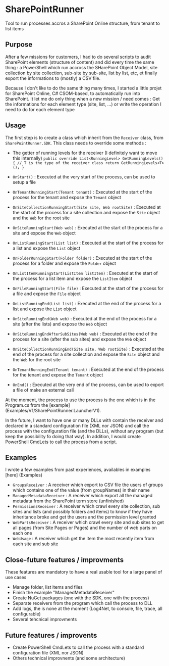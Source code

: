 # SharePointRunner
Tool to run processes accros a SharePoint Online structure, from tenant to list items

## Purpose

After a few missions for customers, I had to do several scripts to audit SharePoint elements (structure of content) and did every time the same thing : a PowerShell which run accross the SHarePoint Object Model, site collection by site collection, sub-site by sub-site, list by list, etc, et finally export the informations to (mostly) a CSV file.

Because I don't like to do the same thing many times, I started a little projet for SharePoint Online, C# CSOM-based, to automatically run into SharePoint.
It let me do only thing when a new mission / need comes : Get the informations for each element type (site, list, ...) or write the operation I need to do for each element type

## Usage
The first step is to create a class which inherit from the `Receiver` class, from `SharePointRunner.SDK`.
This class needs to override some methods :

- The getter of running levels for the receiver (I definitely want to move this internally)
`public override List<RunningLevel> GetRunningLevels()
{
	// T is the type of the receiver class
	return GetRunningLevels<T>();
}`

- `OnStart()` : Executed at the very start of the process, can be used to setup a file
- `OnTenantRunningStart(Tenant tenant)` : Executed at the start of the process for the tenant and expose the `Tenant` object
- `OnSiteCollectionRunningStart(Site site, Web rootSite)` : Executed at the start of the process for a site collection and expose the `Site` object and the `Web` for the root site
- `OnSiteRunningStart(Web web)` : Executed at the start of the process for a site and expose the `Web` object
- `OnListRunningStart(List list)` : Executed at the start of the process for a list and expose the `List` object
- `OnFolderRunningStart(Folder folder)` : Executed at the start of the process for a folder and expose the `Folder` object
- `OnListItemRunningStart(ListItem listItem)` : Executed at the start of the process for a list item and expose the `ListItem` object
- `OnFileRunningStart(File file)` : Executed at the start of the process for a file and expose the `File` object
- `OnListRunningEnd(List list)` : Executed at the end of the process for a list and expose the `List` object
- `OnSiteRunningEnd(Web web)` : Executed at the end of the process for a site (after the lists) and expose the `Web` object
- `OnSiteRunningEndAfterSubSites(Web web)` : Executed at the end of the process for a site (after the sub sites) and expose the `Web` object
- `OnSiteCollectionRunningEnd(Site site, Web rootSite)` : Executed at the end of the process for a site collection and expose the `Site` object and the `Web` for the root site
- `OnTenantRunningEnd(Tenant tenant)` : Executed at the end of the process for the tenant and expose the `Tenant` object
- `OnEnd()` : Executed at the very end of the process, can be used to export a file of make an external call

At the moment, the process to use the process is the one which is in the Program.cs from the [example] (Examples/V1/SharePointRunner.LauncherV1).

In the future, I want to have one or many DLLs with contain the receiver and declared in a standard configuration file (XML nor JSON) and call the process with the configuration file (and the DLLs), without any program (but keep the possibility fo doing that way).
In addition, I would create PowerShell CmdLets to call the process from a script.

## Examples
I wrote a few examples from past experiences, availables in examples [here] (Examples)

- `GroupsReceiver` : A receiver which export to CSV file the users of groups which contains one of the value (from groupNames) in their name
- `ManagedMetadataReceiver` : A receiver which export all the managed metadata from the SharePoint term store (unfinished)
- `PermissionsReceiver` : A receiver which crawl every site collection, sub sites and lists (and possibly folders and items) to know if they have inheritance broke and get the users and the permission level granted
- `WebPartsReceiver` : A receiver which crawl every site and sub sites to get all pages (from Site Pages or Pages) and the number of web parts on each one
- `WebUsage` : A receiver which get the item the most recently item from each site and sub site

## Close-future features / improvments
These features are mandatory to have a real usable tool for a large panel of use cases

- Manage folder, list items and files
- Finish the example "ManagedMetadataReceiver"
- Create NuGet packages (one with the SDK, one with the process)
- Separate receivers from the program which call the process to DLL
- Add logs, the is none at the moment (Log4Net, to console, file, trace, all configurable)
- Several tehcnical improvments

## Future features / improvents

- Create PowerShell CmdLets to call the process with a standard configuration file (XML nor JSON)
- Others technical improvnents (and some architecture)